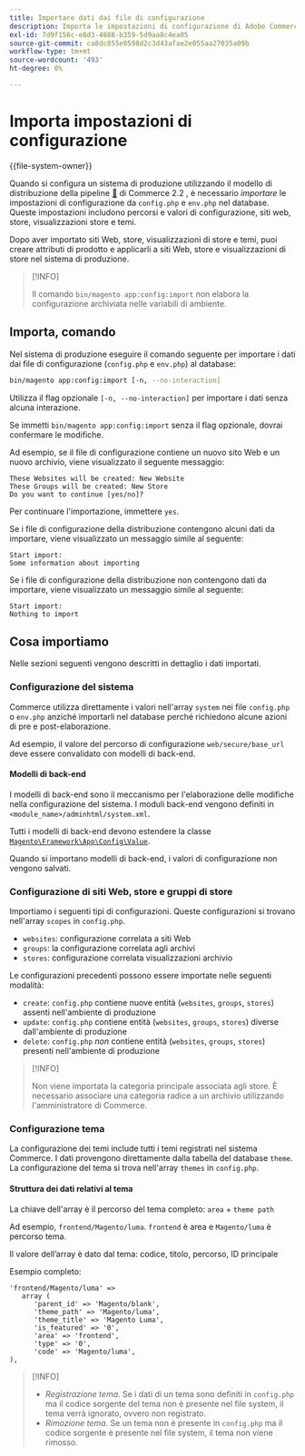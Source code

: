 ```yaml
---
title: Importare dati dai file di configurazione
description: Importa le impostazioni di configurazione di Adobe Commerce dai file di configurazione.
exl-id: 7d9f156c-e8d3-4888-b359-5d9aa8c4ea05
source-git-commit: ca8dc855e0598d2c3d43afae2e055aa27035a09b
workflow-type: tm+mt
source-wordcount: '493'
ht-degree: 0%

---
```


# Importa impostazioni di configurazione

{{file-system-owner}}

Quando si configura un sistema di produzione utilizzando il modello di distribuzione della pipeline [&#128279;](../deployment/technical-details.md) di Commerce 2.2 , è necessario _importare_ le impostazioni di configurazione da `config.php` e `env.php` nel database.
Queste impostazioni includono percorsi e valori di configurazione, siti web, store, visualizzazioni store e temi.

Dopo aver importato siti Web, store, visualizzazioni di store e temi, puoi creare attributi di prodotto e applicarli a siti Web, store e visualizzazioni di store nel sistema di produzione.

>[!INFO]
>
>Il comando `bin/magento app:config:import` non elabora la configurazione archiviata nelle variabili di ambiente.

## Importa, comando

Nel sistema di produzione eseguire il comando seguente per importare i dati dai file di configurazione (`config.php` e `env.php`) al database:

```bash
bin/magento app:config:import [-n, --no-interaction]
```

Utilizza il flag opzionale `[-n, --no-interaction]` per importare i dati senza alcuna interazione.

Se immetti `bin/magento app:config:import` senza il flag opzionale, dovrai confermare le modifiche.

Ad esempio, se il file di configurazione contiene un nuovo sito Web e un nuovo archivio, viene visualizzato il seguente messaggio:

```
These Websites will be created: New Website
These Groups will be created: New Store
Do you want to continue [yes/no]?
```

Per continuare l&#39;importazione, immettere `yes`.

Se i file di configurazione della distribuzione contengono alcuni dati da importare, viene visualizzato un messaggio simile al seguente:

```
Start import:
Some information about importing
```

Se i file di configurazione della distribuzione non contengono dati da importare, viene visualizzato un messaggio simile al seguente:

```
Start import:
Nothing to import
```

## Cosa importiamo

Nelle sezioni seguenti vengono descritti in dettaglio i dati importati.

### Configurazione del sistema

Commerce utilizza direttamente i valori nell&#39;array `system` nei file `config.php` o `env.php` anziché importarli nel database perché richiedono alcune azioni di pre e post-elaborazione.

Ad esempio, il valore del percorso di configurazione `web/secure/base_url` deve essere convalidato con modelli di back-end.

#### Modelli di back-end

I modelli di back-end sono il meccanismo per l&#39;elaborazione delle modifiche nella configurazione del sistema.
I moduli back-end vengono definiti in `<module_name>/adminhtml/system.xml`.

Tutti i modelli di back-end devono estendere la classe [`Magento\Framework\App\Config\Value`](https://github.com/magento/magento2/blob/2.4/lib/internal/Magento/Framework/App/Config/Value.php).

Quando si importano modelli di back-end, i valori di configurazione non vengono salvati.

### Configurazione di siti Web, store e gruppi di store

Importiamo i seguenti tipi di configurazioni.
Queste configurazioni si trovano nell&#39;array `scopes` in `config.php`.

- `websites`: configurazione correlata a siti Web
- `groups`: la configurazione correlata agli archivi
- `stores`: configurazione correlata visualizzazioni archivio

Le configurazioni precedenti possono essere importate nelle seguenti modalità:

- `create`: `config.php` contiene nuove entità (`websites`, `groups`, `stores`) assenti nell&#39;ambiente di produzione
- `update`: `config.php` contiene entità (`websites`, `groups`, `stores`) diverse dall&#39;ambiente di produzione
- `delete`: `config.php` _non_ contiene entità (`websites`, `groups`, `stores`) presenti nell&#39;ambiente di produzione

>[!INFO]
>
>Non viene importata la categoria principale associata agli store. È necessario associare una categoria radice a un archivio utilizzando l&#39;amministratore di Commerce.

### Configurazione tema

La configurazione dei temi include tutti i temi registrati nel sistema Commerce. I dati provengono direttamente dalla tabella del database `theme`. La configurazione del tema si trova nell&#39;array `themes` in `config.php`.

#### Struttura dei dati relativi al tema

La chiave dell&#39;array è il percorso del tema completo: `area` + `theme path`

Ad esempio, `frontend/Magento/luma`.
`frontend` è area e `Magento/luma` è percorso tema.

Il valore dell’array è dato dal tema: codice, titolo, percorso, ID principale

Esempio completo:

```php?start_inline=1
'frontend/Magento/luma' =>
   array (
      'parent_id' => 'Magento/blank',
      'theme_path' => 'Magento/luma',
      'theme_title' => 'Magento Luma',
      'is_featured' => '0',
      'area' => 'frontend',
      'type' => '0',
      'code' => 'Magento/luma',
),
```

>[!INFO]
>
>- _Registrazione tema_. Se i dati di un tema sono definiti in `config.php` ma il codice sorgente del tema non è presente nel file system, il tema verrà ignorato, ovvero non registrato.
>- _Rimozione tema_. Se un tema non è presente in `config.php` ma il codice sorgente è presente nel file system, il tema non viene rimosso.
